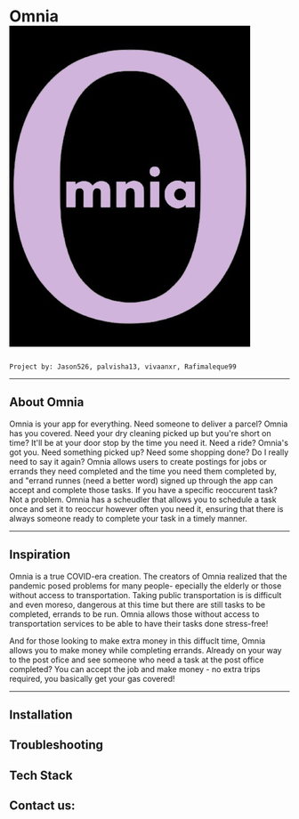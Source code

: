 # Omnia ![omnialogo](omnialogo.jpg)


`Project by: Jason526, palvisha13, vivaanxr, Rafimaleque99`

-----
## About Omnia

Omnia is your app for everything. Need someone to deliver a parcel? Omnia has you covered. Need your dry cleaning picked up but you're short on time? It'll be at your door stop
by the time you need it. Need a ride? Omnia's got you. Need something picked up? Need some shopping done? Do I really need to say it again? Omnia allows users to create postings for jobs or errands they need completed and the time you need them completed by, and "errand runnes (need a better word) signed up 
through the app can accept and complete those tasks. If you have a specific reoccurent task? Not a problem. Omnia has a scheudler that allows you to schedule a task once and set it to reoccur however often you need it, ensuring that 
there is always someone ready to complete your task in a timely manner. 


---- 


## Inspiration 
Omnia is a true COVID-era creation.
The creators of Omnia realized that the pandemic posed problems for many people- epecially the elderly or those without access to transportation. Taking public transportation is 
is difficult and even moreso, dangerous at this time but there are still tasks to be completed, errands to be run. Omnia allows those without access to transportation services to 
be able to have their tasks done stress-free! 

And for those looking to make extra money in this diffuclt time, Omnia allows you to make money while completing errands. Already on your way to the post ofice and see 
someone who need a task at the post office completed? You can accept the job and make money - no extra trips required, you basically get your gas covered! 

----

## Installation 


## Troubleshooting 


## Tech Stack
 
 
 ## Contact us:
 
